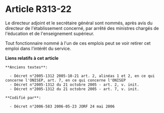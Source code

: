 # Article R313-22

Le directeur adjoint et le secrétaire général sont nommés, après avis du directeur de l'établissement concerné, par arrêté
des ministres chargés de l'éducation et de l'enseignement supérieur.

Tout fonctionnaire nommé à l'un de ces emplois peut se voir retirer cet emploi dans l'intérêt du service.

**Liens relatifs à cet article**

	**Anciens textes**:

	  - Décret n°2005-1312 2005-10-21 art. 2, alinéas 1 et 2, en ce qui concerne l'ONISEP, art. 7, en ce qui concerne l'ONISEP
	  - Décret n°2005-1312 du 21 octobre 2005 - art. 2, v. init.
	  - Décret n°2005-1312 du 21 octobre 2005 - art. 7, v. init.

	**Codifié par**:

	  - Décret n°2006-583 2006-05-23 JORF 24 mai 2006
